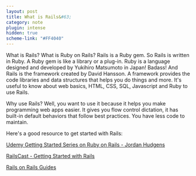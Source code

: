 ```yaml
---
layout: post
title: What is Rails&#63;
category: note
plugin: intense
hidden: true
scheme-link: "#FF4040"
---
```


What is Rails? What is Ruby on Rails? Rails is a Ruby gem. So Rails is written in Ruby. A Ruby gem is like a library or a plug-in. Ruby is a language designed and developed by Yukihiro Matsumoto in Japan! Badass! And Rails is the framework created by David Hansson. A framework provides the code libraries and data structures that helps you do things and more. It's useful to know about web basics, HTML, CSS, SQL, Javascript and Ruby to use Rails.

Why use Rails? Well, you want to use it because it helps you make programming web apps easier. It gives you flow control dictation, it has built-in default behaviors that follow best practices. You have less code to maintain.

Here's a good resource to get started with Rails:

<a href="https://blog.udemy.com/ruby-on-rails-tutorial-learn-from-scratch/">Udemy Getting Started Series on Ruby on Rails - Jordan Hudgens</a>

<a href="http://railscasts.com/episodes/310-getting-started-with-rails">RailsCast - Getting Started with Rails</a>

<a href="http://guides.rubyonrails.org/">Rails on Rails Guides</a>
